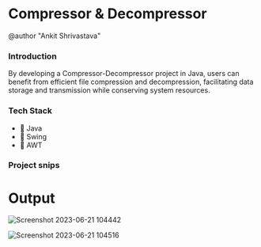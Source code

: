 # Compressor & Decompressor
@author "Ankit Shrivastava"

### Introduction 
By developing a Compressor-Decompressor project in Java, users can benefit from efficient file compression and decompression, facilitating data storage and transmission while conserving system resources.

### Tech Stack
- :red_circle: Java
- :red_circle: Swing
- :red_circle: AWT

### Project snips

# Output

![Screenshot 2023-06-21 104442](https://github.com/Ankiiiitt/Compressor-Decompressor-project/assets/89211387/72cf4379-2fab-4e58-a7b2-2f7969f571e4)

![Screenshot 2023-06-21 104516](https://github.com/Ankiiiitt/Compressor-Decompressor-project/assets/89211387/1991ddaf-77b0-4a21-8fcc-f5201874d5c7)
